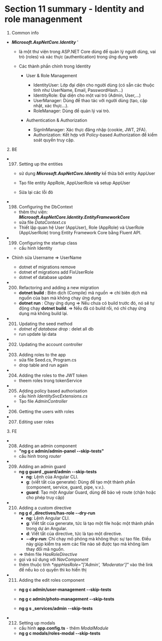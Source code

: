 # **Section 11 summary** - Identity and role managenment

1. Common info

- **_Microsoft.AspNetCore.Identity_** '

  - là một thư viện trong ASP.NET Core dùng để quản lý người dùng, vai trò (roles) và xác thực (authentication) trong ứng dụng web
  - Các thành phần chính trong Identity

    - User & Role Management

      - IdentityUser: Lớp đại diện cho người dùng (có sẵn các thuộc tính như UserName, Email, PasswordHash...)
      - IdentityRole: Đại diện cho một vai trò (Admin, User,...)
      - UserManager<TUser>: Dùng để thao tác với người dùng (tạo, cập nhật, xác thực...).
      - RoleManager<TRole>: Dùng để quản lý vai trò.

    - Authentication & Authorization
      - SignInManager<TUser>: Xác thực đăng nhập (cookie, JWT, 2FA).
      - Authorization: Kết hợp với Policy-based Authorization để kiểm soát quyền truy cập.

2. BE

- 197. Setting up the entities

  - sử dụng **_Microsoft.AspNetCore.Identity_** kế thừa bởi entity AppUser

  - Tạo file entity AppRole, AppUserRole và setup AppUser
  - Sửa lại các lỗi đỏ

- 198. Configuring the DbContext

  - thêm thư viện: **_Microsoft.AspNetCore.Identity.EntityFrameworkCore_**
  - sửa file _DataContext.cs_
  - Thiết lập quan hệ User (AppUser), Role (AppRole) và UserRole (AppUserRole) trong Entity Framework Core bằng Fluent API.

- 199. Configuring the startup class

  - cấu hình Identity

- Chỉnh sửa Username => UserName

  - dotnet ef migrations remove
  - dotnet ef migrations add FixUserRole
  - dotnet ef database update

- 200. Refactoring and adding a new migration

  - **dotnet build** : Biên dịch (Compile) mã nguồn => chỉ biên dịch mã nguồn của bạn mà không chạy ứng dụng
  - **dotnet run** : Chạy ứng dụng => Nếu chưa có build trước đó, nó sẽ tự động chạy **dotnet build**. => Nếu đã có build rồi, nó chỉ chạy ứng dụng mà không build lại.

- 201. Updating the seed method

  - _dotnet ef database drop_ : delet all db
  - run update lại data

- 202. Updating the account controller

- 203. Adding roles to the app

  - sửa file Seed.cs, Program.cs
  - drop table and run again

- 204. Adding the roles to the JWT token

  - theem roles trong tokenService

- 205. Adding policy based authorisation

  - cấu hình _IdentitySvcExtensions.cs_
  - Tạo file _AdminController_

- 206. Getting the users with roles
- 207. Editing user roles

3. FE

- 208. Adding an admin component

  - **"ng g c admin/admin-panel --skip-tests"**
  - cấu hình trong _router_

- 209. Adding an admin guard

  - **ng g guard \_guard/admin --skip-tests**
    - **ng**: Lệnh của Angular CLI.
    - **g**: (viết tắt của generate): Dùng để tạo một thành phần (component, service, guard, pipe, v.v.).
    - **guard**: Tạo một Angular Guard, dùng để bảo vệ route (chặn hoặc cho phép truy cập)

- 210. Adding a custom directive

  - **ng g d \_directives/has-role --dry-run**
    - **ng**: Lệnh Angular CLI.
    - **g**: Viết tắt của generate, tức là tạo một file hoặc một thành phần trong dự án Angular.
    - **d**: Viết tắt của directive, tức là tạo một directive.
    - **--dry-run**: Chỉ chạy mô phỏng mà không thực sự tạo file. Điều này giúp kiểm tra xem các file nào sẽ được tạo mà không làm thay đổi mã nguồn.
  - => thêm file _HasRoleDirective_
  - gọi và sử dụng với _NavComponent_
  - thêm thuộc tính _\*appHasRole="['Admin', 'Moderator']"_ vào thẻ link để nếu ko có quyền thì ko hiển thị

- 211. Adding the edit roles component

  - **ng g c admin/user-management --skip-tests**
  - **ng g c admin/photo-management --skip-tests**

  - **ng g s \_services/admin --skip-tests**

- 212. Setting up modals
  - cấu hình **app.config.ts** - thêm _ModalModule_
  - **ng g c modals/roles-modal --skip-tests**

